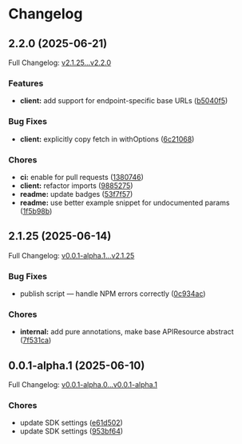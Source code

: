# Changelog

## 2.2.0 (2025-06-21)

Full Changelog: [v2.1.25...v2.2.0](https://github.com/brandnholl/doge-sdk/compare/v2.1.25...v2.2.0)

### Features

* **client:** add support for endpoint-specific base URLs ([b5040f5](https://github.com/brandnholl/doge-sdk/commit/b5040f52a6c9d6c9f7638eb6ff04dc9a654d3b71))


### Bug Fixes

* **client:** explicitly copy fetch in withOptions ([6c21068](https://github.com/brandnholl/doge-sdk/commit/6c21068ad0d9867cc2e1b699e77b3f942b29e5f4))


### Chores

* **ci:** enable for pull requests ([1380746](https://github.com/brandnholl/doge-sdk/commit/13807464a1976000ae72e0aaec0c79d63f035a93))
* **client:** refactor imports ([9885275](https://github.com/brandnholl/doge-sdk/commit/988527579c115f2838114918a852dc38101bb205))
* **readme:** update badges ([53f7f57](https://github.com/brandnholl/doge-sdk/commit/53f7f57cf6145313b292b97df6f88fe9ebb1a4b7))
* **readme:** use better example snippet for undocumented params ([1f5b98b](https://github.com/brandnholl/doge-sdk/commit/1f5b98b312ded5f628dd292bd3d10edfd0008fbc))

## 2.1.25 (2025-06-14)

Full Changelog: [v0.0.1-alpha.1...v2.1.25](https://github.com/brandnholl/doge-sdk/compare/v0.0.1-alpha.1...v2.1.25)

### Bug Fixes

* publish script — handle NPM errors correctly ([0c934ac](https://github.com/brandnholl/doge-sdk/commit/0c934acb239469d35def6c3d57a00e1986ebd38e))


### Chores

* **internal:** add pure annotations, make base APIResource abstract ([7f531ca](https://github.com/brandnholl/doge-sdk/commit/7f531cafe94abb9dad62e311b3e6c5b080c19729))

## 0.0.1-alpha.1 (2025-06-10)

Full Changelog: [v0.0.1-alpha.0...v0.0.1-alpha.1](https://github.com/brandnholl/doge-sdk/compare/v0.0.1-alpha.0...v0.0.1-alpha.1)

### Chores

* update SDK settings ([e61d502](https://github.com/brandnholl/doge-sdk/commit/e61d502c5f995a327da72093ad819d2762f801a8))
* update SDK settings ([953bf64](https://github.com/brandnholl/doge-sdk/commit/953bf649b55bfd2fe8fd7cdb6cfcf8c7d81ababb))
